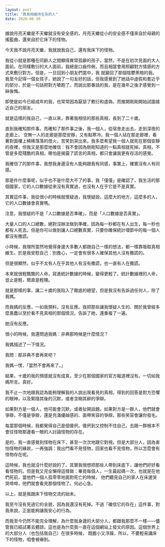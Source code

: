 ```yaml
---
layout: post
title: "靠真相維持生存的人"
date: 2020-06-30
---
```

據說月亮天蠍是不天蠍就沒有安全感的，月亮天蠍從小的安全感不僅來自於母親的搖籃曲，還來自於它床下的怪物。

今天我不說月亮天蠍，我就說我自己，還有我床下的怪物。

我從小就是那種在同齡人之間顯得異常孤僻的孩子，當然，不是在初次見面的大人面前。在同樣敷衍的大人面前，我總是口齒伶俐，而且相當會用照顧對方情感的方式來敷衍對方。但是，一旦回到小朋友們當中，我
就變回了那個陰鬱黑暗的我。我至今記得一個女孩子，她說了一句友好的話，但我感覺到了她話中虛假和套近乎的部分，於是一句話把對方嗆跑了。而說出那番話的我，是在幾年之後才感覺到一絲後悔。

即使是如今已經成年的我，也常常因為厭惡了敷衍和虛偽，而推開剛剛開始試圖接近自己的朋友。

就是這樣的我自己，一直以來，靠著我相信的那些真相，長到了二十歲。

直到我確知那件事。而確知了那件事之後，我一個人，從宿舍走出去，走到深夜的走廊上，
空無一人的走廊是那麼安靜，又有點寒冷。我一個人站在那走廊裡，看著對面樓上稀稀落落的燈火，苦笑到哭出來。我多麼希望我一個人就死在那個安靜
的夜裡，但我又是那麼地確信：我不會因為剛剛知道的一點真相就死掉。真相，不管是多麼殘酷的真相，哪怕是揭露了謊言的真相，都只會讓我更有存活的感覺。

我確信了的那件事，我想我身邊沒有人能夠跟我有同感，事實上，確實沒有人有同感。

那是件什麼事呢，似乎也不是什麼大不了的事，我「僅僅」是確認了，我生活的那個國家，它的人口數據從來沒有真實過，也沒有人在乎它是不是真實。

其實這件事，我從很小的時候就懷疑過，我懷疑說，這麼大的地方，這麼多的人，它的人口數據會真實嗎。

注意，我懷疑的不是「人口數據是否準確」，而是「人口數據是否真實」。

大量人口的人口總數，絕對沒辦法做到準確，因為每一秒都在有人出生，每一秒也都有人死去。但是你可以做到讓人口總數真實，只要你確保統計環節中的每一個人都沒有撒謊。

小時候，我理所當然地覺得身邊大多數人都跟自己一樣的想法，都一樣靠吸取真相維生。於是我安慰自己：別擔心，一定會有很多人確保其他人沒有撒謊的。

但是很顯然，似乎不太有人在乎其他人有沒有撒謊，也一直有人在撒謊。

本來就很輕飄飄的人命，寫進統計數據的時候，變得更輕了。統計數據裡的人命，豈止是輕，簡直是輕賤。

就是那樣的事，讓二十歲的我陷入了徹底的絕望，但是我沒有告訴過任何人，除了我媽。

而我媽的反應，一如我預料，沒有反應。我把那些讓我懷疑人生的、關於我曾經多麼愚蠢以至於看不見真相的那個情況，告訴了她，還重複了一遍。

她沒有反應。

很小的時候，我還問過我媽：非典那時候是什麼情況？

我媽描述了一下情況。

我問：那非典不會再來吧？

我媽一愣，「當然不會再來了。」

結果，十歲的我的預感就沒有成真，至少在那個國家的官方報道裡沒有。一切如我媽所言。真好。

我不止一次地跟我認為能夠理解我的人說出我看見的真相，得到的回答是對方恐懼的眼神，以及緊隨其後的沉默，或者含糊其辭的爭辯。

如果對方是一個人，他可能會沉默，或者扯開話題。如果對方是一群人，他們就會爭辯，不僅是爭辯，還是充滿優越感的、面帶笑容的爭辯。那些笑容會讓你發毛。

每當那個時候，我都覺得自己是個傻屄。傻屄到又控制不住自己，去跟一群根本不會往怪物那邊看一眼的人討論怪物的存在。

是的，我一直感覺到怪物在床下，甚至一次次地跟它對視。但是大部分人，因為害怕怪物的緣故，一再強調：我出門看不見怪物，回家也看不見怪物，所以怎麼會有怪物存在呢。

這時候，我也就沒什麼好說的了。其實我很想把那些人帶到床底下，讓他們好好看看怪物的。但是我又完全懶得這樣做：畢竟每個人，一生最起碼一次，也就是在他們死前，當他們一個人孤零零地面對死亡的時候，
他們聽見自己的家人在床邊哭哭啼啼，他們就會看見那個怪物了。何必心急。

以上，就是我跟床下怪物交流的始末。

我至今沒有見過它的全貌，因為我還沒有死掉。不過「確信它的存在」這件事，對我來說，正是能夠讓我安心的行為。

而我至今仍然不能完全理解，為什麼我身邊的大部分人，都跟我那麼不一樣——儘管我已經試著去體諒。這也是為什麼我一直在這個網站上發文的原因。這個世界上的大部分人（也包括我自己）在很多時候，
既膽小又浮躁，所以，不要輕易講床下的怪物，咱會被嚇到。
